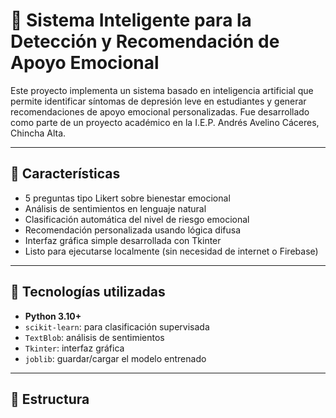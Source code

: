 # 🧠 Sistema Inteligente para la Detección y Recomendación de Apoyo Emocional

Este proyecto implementa un sistema basado en inteligencia artificial que permite identificar síntomas de depresión leve en estudiantes y generar recomendaciones de apoyo emocional personalizadas. Fue desarrollado como parte de un proyecto académico en la I.E.P. Andrés Avelino Cáceres, Chincha Alta.

---

## 🧩 Características

- 5 preguntas tipo Likert sobre bienestar emocional
- Análisis de sentimientos en lenguaje natural
- Clasificación automática del nivel de riesgo emocional
- Recomendación personalizada usando lógica difusa
- Interfaz gráfica simple desarrollada con Tkinter
- Listo para ejecutarse localmente (sin necesidad de internet o Firebase)

---

## 🚀 Tecnologías utilizadas

- **Python 3.10+**
- `scikit-learn`: para clasificación supervisada
- `TextBlob`: análisis de sentimientos
- `Tkinter`: interfaz gráfica
- `joblib`: guardar/cargar el modelo entrenado

---

## 📁 Estructura
